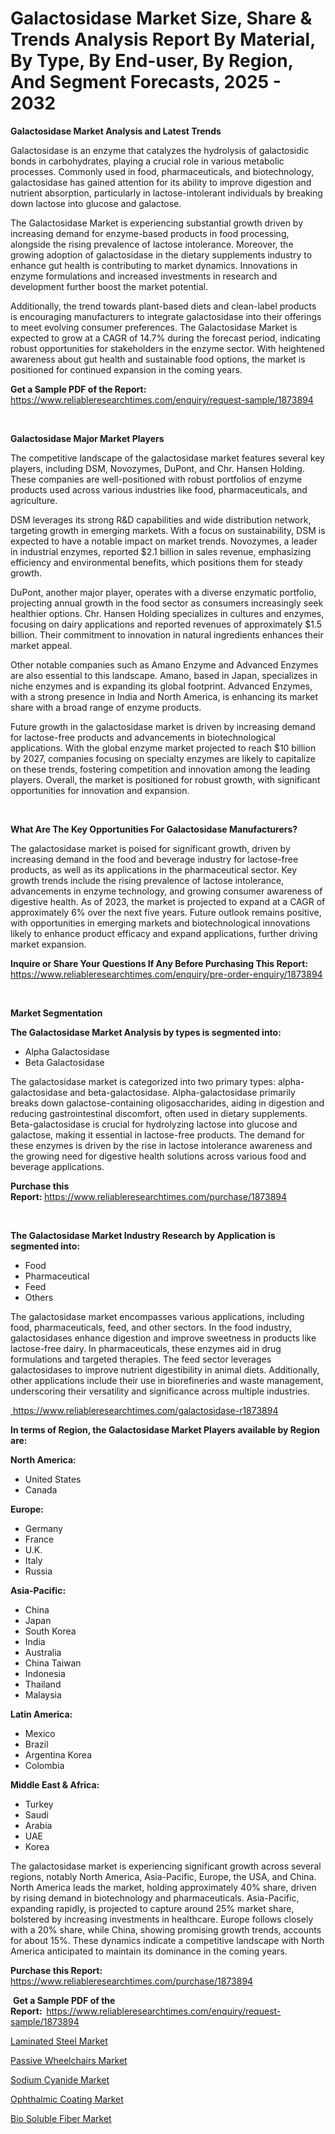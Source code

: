 <p><h1>Galactosidase Market Size, Share & Trends Analysis Report By Material, By Type, By End-user, By Region, And Segment Forecasts, 2025 - 2032</h1></p><p><strong>Galactosidase Market Analysis and Latest Trends</strong></p>
<p><p>Galactosidase is an enzyme that catalyzes the hydrolysis of galactosidic bonds in carbohydrates, playing a crucial role in various metabolic processes. Commonly used in food, pharmaceuticals, and biotechnology, galactosidase has gained attention for its ability to improve digestion and nutrient absorption, particularly in lactose-intolerant individuals by breaking down lactose into glucose and galactose.</p><p>The Galactosidase Market is experiencing substantial growth driven by increasing demand for enzyme-based products in food processing, alongside the rising prevalence of lactose intolerance. Moreover, the growing adoption of galactosidase in the dietary supplements industry to enhance gut health is contributing to market dynamics. Innovations in enzyme formulations and increased investments in research and development further boost the market potential.</p><p>Additionally, the trend towards plant-based diets and clean-label products is encouraging manufacturers to integrate galactosidase into their offerings to meet evolving consumer preferences. The Galactosidase Market is expected to grow at a CAGR of 14.7% during the forecast period, indicating robust opportunities for stakeholders in the enzyme sector. With heightened awareness about gut health and sustainable food options, the market is positioned for continued expansion in the coming years.</p></p>
<p><strong>Get a Sample PDF of the Report:&nbsp;</strong> <a href="https://www.reliableresearchtimes.com/enquiry/request-sample/1873894?utm_campaign=2105&utm_medium=2&utm_source=Github&utm_content=ia&utm_term=30012025&utm_id=galactosidase">https://www.reliableresearchtimes.com/enquiry/request-sample/1873894</a></p>
<p>&nbsp;</p>
<p><strong>Galactosidase Major Market Players</strong></p>
<p><p>The competitive landscape of the galactosidase market features several key players, including DSM, Novozymes, DuPont, and Chr. Hansen Holding. These companies are well-positioned with robust portfolios of enzyme products used across various industries like food, pharmaceuticals, and agriculture.</p><p>DSM leverages its strong R&D capabilities and wide distribution network, targeting growth in emerging markets. With a focus on sustainability, DSM is expected to have a notable impact on market trends. Novozymes, a leader in industrial enzymes, reported $2.1 billion in sales revenue, emphasizing efficiency and environmental benefits, which positions them for steady growth.</p><p>DuPont, another major player, operates with a diverse enzymatic portfolio, projecting annual growth in the food sector as consumers increasingly seek healthier options. Chr. Hansen Holding specializes in cultures and enzymes, focusing on dairy applications and reported revenues of approximately $1.5 billion. Their commitment to innovation in natural ingredients enhances their market appeal.</p><p>Other notable companies such as Amano Enzyme and Advanced Enzymes are also essential to this landscape. Amano, based in Japan, specializes in niche enzymes and is expanding its global footprint. Advanced Enzymes, with a strong presence in India and North America, is enhancing its market share with a broad range of enzyme products.</p><p>Future growth in the galactosidase market is driven by increasing demand for lactose-free products and advancements in biotechnological applications. With the global enzyme market projected to reach $10 billion by 2027, companies focusing on specialty enzymes are likely to capitalize on these trends, fostering competition and innovation among the leading players. Overall, the market is positioned for robust growth, with significant opportunities for innovation and expansion.</p></p>
<p>&nbsp;</p>
<p><strong>What Are The Key Opportunities For Galactosidase Manufacturers?</strong></p>
<p><p>The galactosidase market is poised for significant growth, driven by increasing demand in the food and beverage industry for lactose-free products, as well as its applications in the pharmaceutical sector. Key growth trends include the rising prevalence of lactose intolerance, advancements in enzyme technology, and growing consumer awareness of digestive health. As of 2023, the market is projected to expand at a CAGR of approximately 6% over the next five years. Future outlook remains positive, with opportunities in emerging markets and biotechnological innovations likely to enhance product efficacy and expand applications, further driving market expansion.</p></p>
<p><strong>Inquire or Share Your Questions If Any Before Purchasing This Report:</strong> <a href="https://www.reliableresearchtimes.com/enquiry/pre-order-enquiry/1873894?utm_campaign=2105&utm_medium=2&utm_source=Github&utm_content=ia&utm_term=30012025&utm_id=galactosidase">https://www.reliableresearchtimes.com/enquiry/pre-order-enquiry/1873894</a></p>
<p>&nbsp;</p>
<p><strong>Market Segmentation</strong></p>
<p><strong>The Galactosidase Market Analysis by types is segmented into:</strong></p>
<p><ul><li>Alpha Galactosidase</li><li>Beta Galactosidase</li></ul></p>
<p><p>The galactosidase market is categorized into two primary types: alpha-galactosidase and beta-galactosidase. Alpha-galactosidase primarily breaks down galactose-containing oligosaccharides, aiding in digestion and reducing gastrointestinal discomfort, often used in dietary supplements. Beta-galactosidase is crucial for hydrolyzing lactose into glucose and galactose, making it essential in lactose-free products. The demand for these enzymes is driven by the rise in lactose intolerance awareness and the growing need for digestive health solutions across various food and beverage applications.</p></p>
<p><strong>Purchase this Report:&nbsp;</strong><a href="https://www.reliableresearchtimes.com/purchase/1873894?utm_campaign=2105&utm_medium=2&utm_source=Github&utm_content=ia&utm_term=30012025&utm_id=galactosidase">https://www.reliableresearchtimes.com/purchase/1873894</a></p>
<p>&nbsp;</p>
<p><strong>The Galactosidase Market Industry Research by Application is segmented into:</strong></p>
<p><ul><li>Food</li><li>Pharmaceutical</li><li>Feed</li><li>Others</li></ul></p>
<p><p>The galactosidase market encompasses various applications, including food, pharmaceuticals, feed, and other sectors. In the food industry, galactosidases enhance digestion and improve sweetness in products like lactose-free dairy. In pharmaceuticals, these enzymes aid in drug formulations and targeted therapies. The feed sector leverages galactosidases to improve nutrient digestibility in animal diets. Additionally, other applications include their use in biorefineries and waste management, underscoring their versatility and significance across multiple industries.</p></p>
<p><a href="https://www.reliableresearchtimes.com/galactosidase-r1873894?utm_campaign=2105&utm_medium=2&utm_source=Github&utm_content=ia&utm_term=30012025&utm_id=galactosidase">&nbsp;https://www.reliableresearchtimes.com/galactosidase-r1873894</a></p>
<p><strong>In terms of Region, the Galactosidase Market Players available by Region are:</strong></p>
<p>
    <p> <strong> North America: </strong>
        <ul>
            <li>United States</li>
            <li>Canada</li>
        </ul>
        </p> 
    <p> <strong> Europe: </strong>
        <ul>
            <li>Germany</li>
            <li>France</li>
            <li>U.K.</li>
            <li>Italy</li>
            <li>Russia</li>
        </ul>
        </p> 
    <p> <strong> Asia-Pacific: </strong>
        <ul>
            <li>China</li>
            <li>Japan</li>
            <li>South Korea</li>
            <li>India</li>
            <li>Australia</li>
            <li>China Taiwan</li>
            <li>Indonesia</li>
            <li>Thailand</li>
            <li>Malaysia</li>
        </ul>
        </p> 
    <p> <strong> Latin America: </strong>
        <ul>
            <li>Mexico</li>
            <li>Brazil</li>
            <li>Argentina Korea</li>
            <li>Colombia</li>
        </ul>
        </p> 
    <p> <strong> Middle East & Africa: </strong>
        <ul>
            <li>Turkey</li>
            <li>Saudi</li>
            <li>Arabia</li>
            <li>UAE</li>
            <li>Korea</li>
        </ul>
    </p>
    </p>
<p><p>The galactosidase market is experiencing significant growth across several regions, notably North America, Asia-Pacific, Europe, the USA, and China. North America leads the market, holding approximately 40% share, driven by rising demand in biotechnology and pharmaceuticals. Asia-Pacific, expanding rapidly, is projected to capture around 25% market share, bolstered by increasing investments in healthcare. Europe follows closely with a 20% share, while China, showing promising growth trends, accounts for about 15%. These dynamics indicate a competitive landscape with North America anticipated to maintain its dominance in the coming years.</p></p>
<p><strong>Purchase this Report: </strong><a href="https://www.reliableresearchtimes.com/purchase/1873894?utm_campaign=2105&utm_medium=2&utm_source=Github&utm_content=ia&utm_term=30012025&utm_id=galactosidase">https://www.reliableresearchtimes.com/purchase/1873894</a></p>
<p>&nbsp;<strong>Get a Sample PDF of the Report:&nbsp;&nbsp;</strong><a href="https://www.reliableresearchtimes.com/enquiry/request-sample/1873894?utm_campaign=2105&utm_medium=2&utm_source=Github&utm_content=ia&utm_term=30012025&utm_id=galactosidase">https://www.reliableresearchtimes.com/enquiry/request-sample/1873894</a></p>
<p><strong></strong></p>
<p><p><a href="https://github.com/flnordan65e0/Market-Research-Report-List-1/blob/main/laminated-steel-market.md?utm_campaign=2105&utm_medium=2&utm_source=Github&utm_content=ia&utm_term=30012025&utm_id=galactosidase">Laminated Steel Market</a></p><p><a href="https://www.linkedin.com/pulse/future-outlook-passive-wheelchairs-market-20252032-cagr-megge?utm_campaign=2105&utm_medium=2&utm_source=Github&utm_content=ia&utm_term=30012025&utm_id=galactosidase">Passive Wheelchairs Market</a></p><p><a href="https://github.com/lindaopodray/Market-Research-Report-List-1/blob/main/sodium-cyanide-market.md?utm_campaign=2105&utm_medium=2&utm_source=Github&utm_content=ia&utm_term=30012025&utm_id=galactosidase">Sodium Cyanide Market</a></p><p><a href="https://www.linkedin.com/pulse/global-ophthalmic-coating-market-scope-its-rapid-growth-in63-rqx1c?utm_campaign=2105&utm_medium=2&utm_source=Github&utm_content=ia&utm_term=30012025&utm_id=galactosidase">Ophthalmic Coating Market</a></p><p><a href="https://www.linkedin.com/pulse/projected-revenue-growth-bio-soluble-fiber-market-143-vql2c?utm_campaign=2105&utm_medium=2&utm_source=Github&utm_content=ia&utm_term=30012025&utm_id=galactosidase">Bio Soluble Fiber Market</a></p></p>